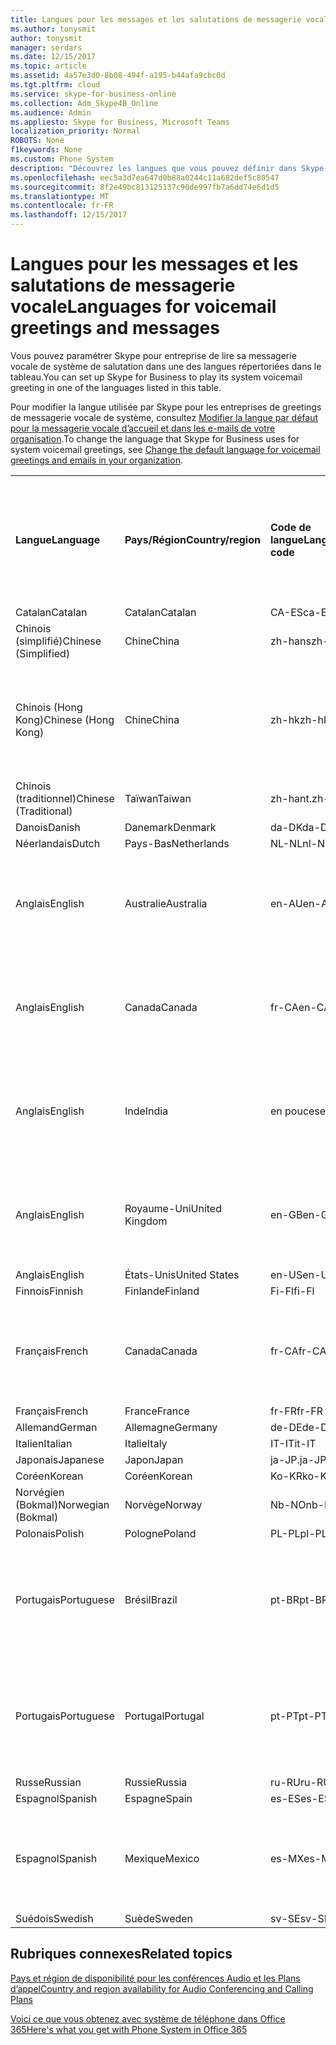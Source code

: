 ```yaml
---
title: Langues pour les messages et les salutations de messagerie vocale
ms.author: tonysmit
author: tonysmit
manager: serdars
ms.date: 12/15/2017
ms.topic: article
ms.assetid: 4a57e3d0-8b08-494f-a195-b44afa9cbc0d
ms.tgt.pltfrm: cloud
ms.service: skype-for-business-online
ms.collection: Adm_Skype4B_Online
ms.audience: Admin
ms.appliesto: Skype for Business, Microsoft Teams
localization_priority: Normal
ROBOTS: None
f1keywords: None
ms.custom: Phone System
description: "Découvrez les langues que vous pouvez définir dans Skype pour l’entreprise pour les messages du système par défaut. "
ms.openlocfilehash: eec5a3d7ea647d0b88a0244c11a682def5c80547
ms.sourcegitcommit: 8f2e49bc813125137c90de997fb7a6dd74e6d1d5
ms.translationtype: MT
ms.contentlocale: fr-FR
ms.lasthandoff: 12/15/2017
---
```

# <a name="languages-for-voicemail-greetings-and-messages"></a><span data-ttu-id="aa054-103">Langues pour les messages et les salutations de messagerie vocale</span><span class="sxs-lookup"><span data-stu-id="aa054-103">Languages for voicemail greetings and messages</span></span>

<span data-ttu-id="aa054-104">Vous pouvez paramétrer Skype pour entreprise de lire sa messagerie vocale de système de salutation dans une des langues répertoriées dans le tableau.</span><span class="sxs-lookup"><span data-stu-id="aa054-104">You can set up Skype for Business to play its system voicemail greeting in one of the languages listed in this table.</span></span>
  
<span data-ttu-id="aa054-105">Pour modifier la langue utilisée par Skype pour les entreprises de greetings de messagerie vocale de système, consultez [Modifier la langue par défaut pour la messagerie vocale d’accueil et dans les e-mails de votre organisation](change-the-default-language-for-greetings-and-emails.md).</span><span class="sxs-lookup"><span data-stu-id="aa054-105">To change the language that Skype for Business uses for system voicemail greetings, see [Change the default language for voicemail greetings and emails in your organization](change-the-default-language-for-greetings-and-emails.md).</span></span>
  
|||||||
|:-----|:-----|:-----|:-----|:-----|:-----|
|<span data-ttu-id="aa054-106">**Langue**</span><span class="sxs-lookup"><span data-stu-id="aa054-106">**Language**</span></span> <br/> |<span data-ttu-id="aa054-107">**Pays/Région**</span><span class="sxs-lookup"><span data-stu-id="aa054-107">**Country/region**</span></span> <br/> |<span data-ttu-id="aa054-108">**Code de langue**</span><span class="sxs-lookup"><span data-stu-id="aa054-108">**Language code**</span></span> <br/> |<span data-ttu-id="aa054-109">**Disponible pour un utilisateur pour le voir dans le courrier électronique ?**</span><span class="sxs-lookup"><span data-stu-id="aa054-109">**Available for a user to see it in email?**</span></span> <br/> |<span data-ttu-id="aa054-110">**Cette option est disponible lorsque l’utilisateur appelle ?**</span><span class="sxs-lookup"><span data-stu-id="aa054-110">**Available when the user calls in?**</span></span> <br/> |<span data-ttu-id="aa054-111">**Transcription disponible ?**</span><span class="sxs-lookup"><span data-stu-id="aa054-111">**Transcription available?**</span></span> <br/> |
|<span data-ttu-id="aa054-112">Catalan</span><span class="sxs-lookup"><span data-stu-id="aa054-112">Catalan</span></span>  <br/> |<span data-ttu-id="aa054-113">Catalan</span><span class="sxs-lookup"><span data-stu-id="aa054-113">Catalan</span></span>  <br/> |<span data-ttu-id="aa054-114">CA-ES</span><span class="sxs-lookup"><span data-stu-id="aa054-114">ca-ES</span></span>  <br/> |<span data-ttu-id="aa054-115">Oui</span><span class="sxs-lookup"><span data-stu-id="aa054-115">Yes</span></span>  <br/> |<span data-ttu-id="aa054-116">Oui</span><span class="sxs-lookup"><span data-stu-id="aa054-116">Yes</span></span>  <br/> |<span data-ttu-id="aa054-117">Non</span><span class="sxs-lookup"><span data-stu-id="aa054-117">No</span></span>  <br/> |
|<span data-ttu-id="aa054-118">Chinois (simplifié)</span><span class="sxs-lookup"><span data-stu-id="aa054-118">Chinese (Simplified)</span></span>  <br/> |<span data-ttu-id="aa054-119">Chine</span><span class="sxs-lookup"><span data-stu-id="aa054-119">China</span></span>  <br/> |<span data-ttu-id="aa054-120">zh-hans</span><span class="sxs-lookup"><span data-stu-id="aa054-120">zh-hans</span></span>  <br/> |<span data-ttu-id="aa054-121">Oui</span><span class="sxs-lookup"><span data-stu-id="aa054-121">Yes</span></span>  <br/> |<span data-ttu-id="aa054-122">Oui</span><span class="sxs-lookup"><span data-stu-id="aa054-122">Yes</span></span>  <br/> |<span data-ttu-id="aa054-123">Oui</span><span class="sxs-lookup"><span data-stu-id="aa054-123">Yes</span></span>  <br/> |
|<span data-ttu-id="aa054-124">Chinois (Hong Kong)</span><span class="sxs-lookup"><span data-stu-id="aa054-124">Chinese (Hong Kong)</span></span>  <br/> |<span data-ttu-id="aa054-125">Chine</span><span class="sxs-lookup"><span data-stu-id="aa054-125">China</span></span>  <br/> |<span data-ttu-id="aa054-126">zh-hk</span><span class="sxs-lookup"><span data-stu-id="aa054-126">zh-hk</span></span>  <br/> |<span data-ttu-id="aa054-127">Oui, mais le chinois (traditionnel) (zh-hant) est utilisé.</span><span class="sxs-lookup"><span data-stu-id="aa054-127">Yes, but Chinese (Traditional) (zh-hant) is used.</span></span>  <br/> | <span data-ttu-id="aa054-128">Oui</span><span class="sxs-lookup"><span data-stu-id="aa054-128">Yes</span></span> <br/> |<span data-ttu-id="aa054-129">Oui, mais le chinois (traditionnel) (zh-hant) est utilisé.</span><span class="sxs-lookup"><span data-stu-id="aa054-129">Yes, but Chinese (Traditional) (zh-hant) is used.</span></span>  <br/> |
|<span data-ttu-id="aa054-130">Chinois (traditionnel)</span><span class="sxs-lookup"><span data-stu-id="aa054-130">Chinese (Traditional)</span></span>  <br/> |<span data-ttu-id="aa054-131">Taïwan</span><span class="sxs-lookup"><span data-stu-id="aa054-131">Taiwan</span></span>  <br/> |<span data-ttu-id="aa054-132">zh-hant.</span><span class="sxs-lookup"><span data-stu-id="aa054-132">zh-hant</span></span>  <br/> |<span data-ttu-id="aa054-133">Oui</span><span class="sxs-lookup"><span data-stu-id="aa054-133">Yes</span></span>  <br/> |<span data-ttu-id="aa054-134">Oui</span><span class="sxs-lookup"><span data-stu-id="aa054-134">Yes</span></span>  <br/> |<span data-ttu-id="aa054-135">Non</span><span class="sxs-lookup"><span data-stu-id="aa054-135">No</span></span>  <br/> |
|<span data-ttu-id="aa054-136">Danois</span><span class="sxs-lookup"><span data-stu-id="aa054-136">Danish</span></span>  <br/> |<span data-ttu-id="aa054-137">Danemark</span><span class="sxs-lookup"><span data-stu-id="aa054-137">Denmark</span></span>  <br/> |<span data-ttu-id="aa054-138">da-DK</span><span class="sxs-lookup"><span data-stu-id="aa054-138">da-DK</span></span>  <br/> |<span data-ttu-id="aa054-139">Oui</span><span class="sxs-lookup"><span data-stu-id="aa054-139">Yes</span></span>  <br/> |<span data-ttu-id="aa054-140">Oui</span><span class="sxs-lookup"><span data-stu-id="aa054-140">Yes</span></span>  <br/> |<span data-ttu-id="aa054-141">Non</span><span class="sxs-lookup"><span data-stu-id="aa054-141">No</span></span>  <br/> |
|<span data-ttu-id="aa054-142">Néerlandais</span><span class="sxs-lookup"><span data-stu-id="aa054-142">Dutch</span></span>  <br/> |<span data-ttu-id="aa054-143">Pays-Bas</span><span class="sxs-lookup"><span data-stu-id="aa054-143">Netherlands</span></span>  <br/> |<span data-ttu-id="aa054-144">NL-NL</span><span class="sxs-lookup"><span data-stu-id="aa054-144">nl-NL</span></span>  <br/> |<span data-ttu-id="aa054-145">Oui</span><span class="sxs-lookup"><span data-stu-id="aa054-145">Yes</span></span>  <br/> |<span data-ttu-id="aa054-146">Oui</span><span class="sxs-lookup"><span data-stu-id="aa054-146">Yes</span></span>  <br/> |<span data-ttu-id="aa054-147">Non</span><span class="sxs-lookup"><span data-stu-id="aa054-147">No</span></span>  <br/> |
|<span data-ttu-id="aa054-148">Anglais</span><span class="sxs-lookup"><span data-stu-id="aa054-148">English</span></span>  <br/> |<span data-ttu-id="aa054-149">Australie</span><span class="sxs-lookup"><span data-stu-id="aa054-149">Australia</span></span>  <br/> |<span data-ttu-id="aa054-150">en-AU</span><span class="sxs-lookup"><span data-stu-id="aa054-150">en-AU</span></span>  <br/> |<span data-ttu-id="aa054-151">Oui, mais l’anglais américain (en-US) est utilisé.</span><span class="sxs-lookup"><span data-stu-id="aa054-151">Yes, but US English (en-US) is used.</span></span>  <br/> |<span data-ttu-id="aa054-152">Oui</span><span class="sxs-lookup"><span data-stu-id="aa054-152">Yes</span></span>  <br/> |<span data-ttu-id="aa054-153">Oui, mais l’anglais américain (en-US) est utilisé.</span><span class="sxs-lookup"><span data-stu-id="aa054-153">Yes, but US English (en-US) is used.</span></span>  <br/> |
|<span data-ttu-id="aa054-154">Anglais</span><span class="sxs-lookup"><span data-stu-id="aa054-154">English</span></span>  <br/> |<span data-ttu-id="aa054-155">Canada</span><span class="sxs-lookup"><span data-stu-id="aa054-155">Canada</span></span>  <br/> |<span data-ttu-id="aa054-156">fr-CA</span><span class="sxs-lookup"><span data-stu-id="aa054-156">en-CA</span></span>  <br/> |<span data-ttu-id="aa054-157">Oui, mais l’anglais américain (en-US) est utilisé.</span><span class="sxs-lookup"><span data-stu-id="aa054-157">Yes, but US English (en-US) is used.</span></span>  <br/> |<span data-ttu-id="aa054-158">Oui</span><span class="sxs-lookup"><span data-stu-id="aa054-158">Yes</span></span>  <br/> |<span data-ttu-id="aa054-159">Oui, mais l’anglais américain (en-US) est utilisé.</span><span class="sxs-lookup"><span data-stu-id="aa054-159">Yes, but US English (en-US) is used.</span></span>  <br/> |
|<span data-ttu-id="aa054-160">Anglais</span><span class="sxs-lookup"><span data-stu-id="aa054-160">English</span></span>  <br/> |<span data-ttu-id="aa054-161">Inde</span><span class="sxs-lookup"><span data-stu-id="aa054-161">India</span></span>  <br/> |<span data-ttu-id="aa054-162">en pouces</span><span class="sxs-lookup"><span data-stu-id="aa054-162">en-IN</span></span>  <br/> |<span data-ttu-id="aa054-163">Oui, mais l’anglais américain (en-US) est utilisé.</span><span class="sxs-lookup"><span data-stu-id="aa054-163">Yes, but US English (en-US) is used.</span></span>  <br/> |<span data-ttu-id="aa054-164">Oui</span><span class="sxs-lookup"><span data-stu-id="aa054-164">Yes</span></span>  <br/> |<span data-ttu-id="aa054-165">Oui, mais l’anglais américain (en-US) est utilisé.</span><span class="sxs-lookup"><span data-stu-id="aa054-165">Yes, but US English (en-US) is used.</span></span>  <br/> |
|<span data-ttu-id="aa054-166">Anglais</span><span class="sxs-lookup"><span data-stu-id="aa054-166">English</span></span>  <br/> |<span data-ttu-id="aa054-167">Royaume-Uni</span><span class="sxs-lookup"><span data-stu-id="aa054-167">United Kingdom</span></span>  <br/> |<span data-ttu-id="aa054-168">en-GB</span><span class="sxs-lookup"><span data-stu-id="aa054-168">en-GB</span></span>  <br/> |<span data-ttu-id="aa054-169">Oui, mais l’anglais américain (en-US) est utilisé.</span><span class="sxs-lookup"><span data-stu-id="aa054-169">Yes, but US English (en-US) is used.</span></span>  <br/> |<span data-ttu-id="aa054-170">Oui</span><span class="sxs-lookup"><span data-stu-id="aa054-170">Yes</span></span>  <br/> |<span data-ttu-id="aa054-171">Oui, mais l’anglais américain (en-US) est utilisé.</span><span class="sxs-lookup"><span data-stu-id="aa054-171">Yes, but US English (en-US) is used.</span></span>  <br/> |
|<span data-ttu-id="aa054-172">Anglais</span><span class="sxs-lookup"><span data-stu-id="aa054-172">English</span></span>  <br/> |<span data-ttu-id="aa054-173">États-Unis</span><span class="sxs-lookup"><span data-stu-id="aa054-173">United States</span></span>  <br/> |<span data-ttu-id="aa054-174">en-US</span><span class="sxs-lookup"><span data-stu-id="aa054-174">en-US</span></span>  <br/> |<span data-ttu-id="aa054-175">Oui</span><span class="sxs-lookup"><span data-stu-id="aa054-175">Yes</span></span>  <br/> |<span data-ttu-id="aa054-176">Oui</span><span class="sxs-lookup"><span data-stu-id="aa054-176">Yes</span></span>  <br/> |<span data-ttu-id="aa054-177">Oui</span><span class="sxs-lookup"><span data-stu-id="aa054-177">Yes</span></span>  <br/> |
|<span data-ttu-id="aa054-178">Finnois</span><span class="sxs-lookup"><span data-stu-id="aa054-178">Finnish</span></span>  <br/> |<span data-ttu-id="aa054-179">Finlande</span><span class="sxs-lookup"><span data-stu-id="aa054-179">Finland</span></span>  <br/> |<span data-ttu-id="aa054-180">Fi-Fl</span><span class="sxs-lookup"><span data-stu-id="aa054-180">fi-Fl</span></span>  <br/> |<span data-ttu-id="aa054-181">Oui</span><span class="sxs-lookup"><span data-stu-id="aa054-181">Yes</span></span>  <br/> |<span data-ttu-id="aa054-182">Oui</span><span class="sxs-lookup"><span data-stu-id="aa054-182">Yes</span></span>  <br/> |<span data-ttu-id="aa054-183">Non</span><span class="sxs-lookup"><span data-stu-id="aa054-183">No</span></span>  <br/> |
|<span data-ttu-id="aa054-184">Français</span><span class="sxs-lookup"><span data-stu-id="aa054-184">French</span></span>  <br/> |<span data-ttu-id="aa054-185">Canada</span><span class="sxs-lookup"><span data-stu-id="aa054-185">Canada</span></span>  <br/> |<span data-ttu-id="aa054-186">fr-CA</span><span class="sxs-lookup"><span data-stu-id="aa054-186">fr-CA</span></span>  <br/> |<span data-ttu-id="aa054-187">Oui, mais le Français de France (fr-FR) est utilisé.</span><span class="sxs-lookup"><span data-stu-id="aa054-187">Yes, but France French (fr-FR) is used.</span></span>  <br/> |<span data-ttu-id="aa054-188">Oui</span><span class="sxs-lookup"><span data-stu-id="aa054-188">Yes</span></span>  <br/> |<span data-ttu-id="aa054-189">Oui, mais le Français de France (fr-FR) est utilisé.</span><span class="sxs-lookup"><span data-stu-id="aa054-189">Yes, but France French (fr-FR) is used.</span></span>  <br/> |
|<span data-ttu-id="aa054-190">Français</span><span class="sxs-lookup"><span data-stu-id="aa054-190">French</span></span>  <br/> |<span data-ttu-id="aa054-191">France</span><span class="sxs-lookup"><span data-stu-id="aa054-191">France</span></span>  <br/> |<span data-ttu-id="aa054-192">fr-FR</span><span class="sxs-lookup"><span data-stu-id="aa054-192">fr-FR</span></span>  <br/> |<span data-ttu-id="aa054-193">Oui</span><span class="sxs-lookup"><span data-stu-id="aa054-193">Yes</span></span>  <br/> |<span data-ttu-id="aa054-194">Oui</span><span class="sxs-lookup"><span data-stu-id="aa054-194">Yes</span></span>  <br/> |<span data-ttu-id="aa054-195">Oui</span><span class="sxs-lookup"><span data-stu-id="aa054-195">Yes</span></span>  <br/> |
|<span data-ttu-id="aa054-196">Allemand</span><span class="sxs-lookup"><span data-stu-id="aa054-196">German</span></span>  <br/> |<span data-ttu-id="aa054-197">Allemagne</span><span class="sxs-lookup"><span data-stu-id="aa054-197">Germany</span></span>  <br/> |<span data-ttu-id="aa054-198">de-DE</span><span class="sxs-lookup"><span data-stu-id="aa054-198">de-DE</span></span>  <br/> |<span data-ttu-id="aa054-199">Oui</span><span class="sxs-lookup"><span data-stu-id="aa054-199">Yes</span></span>  <br/> |<span data-ttu-id="aa054-200">Oui</span><span class="sxs-lookup"><span data-stu-id="aa054-200">Yes</span></span>  <br/> |<span data-ttu-id="aa054-201">Oui</span><span class="sxs-lookup"><span data-stu-id="aa054-201">Yes</span></span>  <br/> |
|<span data-ttu-id="aa054-202">Italien</span><span class="sxs-lookup"><span data-stu-id="aa054-202">Italian</span></span>  <br/> |<span data-ttu-id="aa054-203">Italie</span><span class="sxs-lookup"><span data-stu-id="aa054-203">Italy</span></span>  <br/> |<span data-ttu-id="aa054-204">IT-IT</span><span class="sxs-lookup"><span data-stu-id="aa054-204">it-IT</span></span>  <br/> |<span data-ttu-id="aa054-205">Oui</span><span class="sxs-lookup"><span data-stu-id="aa054-205">Yes</span></span>  <br/> |<span data-ttu-id="aa054-206">Oui</span><span class="sxs-lookup"><span data-stu-id="aa054-206">Yes</span></span>  <br/> |<span data-ttu-id="aa054-207">Oui</span><span class="sxs-lookup"><span data-stu-id="aa054-207">Yes</span></span>  <br/> |
|<span data-ttu-id="aa054-208">Japonais</span><span class="sxs-lookup"><span data-stu-id="aa054-208">Japanese</span></span>  <br/> |<span data-ttu-id="aa054-209">Japon</span><span class="sxs-lookup"><span data-stu-id="aa054-209">Japan</span></span>  <br/> |<span data-ttu-id="aa054-210">ja-JP.</span><span class="sxs-lookup"><span data-stu-id="aa054-210">ja-JP</span></span>  <br/> |<span data-ttu-id="aa054-211">Oui</span><span class="sxs-lookup"><span data-stu-id="aa054-211">Yes</span></span>  <br/> |<span data-ttu-id="aa054-212">Oui</span><span class="sxs-lookup"><span data-stu-id="aa054-212">Yes</span></span>  <br/> |<span data-ttu-id="aa054-213">Non</span><span class="sxs-lookup"><span data-stu-id="aa054-213">No</span></span>  <br/> |
|<span data-ttu-id="aa054-214">Coréen</span><span class="sxs-lookup"><span data-stu-id="aa054-214">Korean</span></span>  <br/> |<span data-ttu-id="aa054-215">Coréen</span><span class="sxs-lookup"><span data-stu-id="aa054-215">Korean</span></span>  <br/> |<span data-ttu-id="aa054-216">Ko-KR</span><span class="sxs-lookup"><span data-stu-id="aa054-216">ko-KR</span></span>  <br/> |<span data-ttu-id="aa054-217">Oui</span><span class="sxs-lookup"><span data-stu-id="aa054-217">Yes</span></span>  <br/> |<span data-ttu-id="aa054-218">Oui</span><span class="sxs-lookup"><span data-stu-id="aa054-218">Yes</span></span>  <br/> |<span data-ttu-id="aa054-219">Non</span><span class="sxs-lookup"><span data-stu-id="aa054-219">No</span></span>  <br/> |
|<span data-ttu-id="aa054-220">Norvégien (Bokmal)</span><span class="sxs-lookup"><span data-stu-id="aa054-220">Norwegian (Bokmal)</span></span>  <br/> |<span data-ttu-id="aa054-221">Norvège</span><span class="sxs-lookup"><span data-stu-id="aa054-221">Norway</span></span>  <br/> |<span data-ttu-id="aa054-222">Nb-NO</span><span class="sxs-lookup"><span data-stu-id="aa054-222">nb-NO</span></span>  <br/> |<span data-ttu-id="aa054-223">Oui</span><span class="sxs-lookup"><span data-stu-id="aa054-223">Yes</span></span>  <br/> |<span data-ttu-id="aa054-224">Oui</span><span class="sxs-lookup"><span data-stu-id="aa054-224">Yes</span></span>  <br/> |<span data-ttu-id="aa054-225">Non</span><span class="sxs-lookup"><span data-stu-id="aa054-225">No</span></span>  <br/> |
|<span data-ttu-id="aa054-226">Polonais</span><span class="sxs-lookup"><span data-stu-id="aa054-226">Polish</span></span>  <br/> |<span data-ttu-id="aa054-227">Pologne</span><span class="sxs-lookup"><span data-stu-id="aa054-227">Poland</span></span>  <br/> |<span data-ttu-id="aa054-228">PL-PL</span><span class="sxs-lookup"><span data-stu-id="aa054-228">pl-PL</span></span>  <br/> |<span data-ttu-id="aa054-229">Oui</span><span class="sxs-lookup"><span data-stu-id="aa054-229">Yes</span></span>  <br/> | <span data-ttu-id="aa054-230">Oui</span><span class="sxs-lookup"><span data-stu-id="aa054-230">Yes</span></span> <br/> |<span data-ttu-id="aa054-231">Non</span><span class="sxs-lookup"><span data-stu-id="aa054-231">No</span></span>  <br/> |
|<span data-ttu-id="aa054-232">Portugais</span><span class="sxs-lookup"><span data-stu-id="aa054-232">Portuguese</span></span>  <br/> |<span data-ttu-id="aa054-233">Brésil</span><span class="sxs-lookup"><span data-stu-id="aa054-233">Brazil</span></span>  <br/> |<span data-ttu-id="aa054-234">pt-BR</span><span class="sxs-lookup"><span data-stu-id="aa054-234">pt-BR</span></span>  <br/> |<span data-ttu-id="aa054-235">Oui, mais le portugais du Portugal (pt-PT) est utilisé.</span><span class="sxs-lookup"><span data-stu-id="aa054-235">Yes, but Portugal Portuguese (pt-PT) is used.</span></span>  <br/> |<span data-ttu-id="aa054-236">Oui</span><span class="sxs-lookup"><span data-stu-id="aa054-236">Yes</span></span>  <br/> |<span data-ttu-id="aa054-237">Oui</span><span class="sxs-lookup"><span data-stu-id="aa054-237">Yes</span></span>  <br/> |
|<span data-ttu-id="aa054-238">Portugais</span><span class="sxs-lookup"><span data-stu-id="aa054-238">Portuguese</span></span>  <br/> |<span data-ttu-id="aa054-239">Portugal</span><span class="sxs-lookup"><span data-stu-id="aa054-239">Portugal</span></span>  <br/> |<span data-ttu-id="aa054-240">pt-PT</span><span class="sxs-lookup"><span data-stu-id="aa054-240">pt-PT</span></span>  <br/> |<span data-ttu-id="aa054-241">Oui</span><span class="sxs-lookup"><span data-stu-id="aa054-241">Yes</span></span>  <br/> |<span data-ttu-id="aa054-242">Oui</span><span class="sxs-lookup"><span data-stu-id="aa054-242">Yes</span></span>  <br/> |<span data-ttu-id="aa054-243">Oui, mais le portugais du Brésil (pt-BR) est utilisé.</span><span class="sxs-lookup"><span data-stu-id="aa054-243">Yes, but Brazil Portuguese (pt-BR) is used.</span></span>  <br/> |
|<span data-ttu-id="aa054-244">Russe</span><span class="sxs-lookup"><span data-stu-id="aa054-244">Russian</span></span>  <br/> |<span data-ttu-id="aa054-245">Russie</span><span class="sxs-lookup"><span data-stu-id="aa054-245">Russia</span></span>  <br/> |<span data-ttu-id="aa054-246">ru-RU</span><span class="sxs-lookup"><span data-stu-id="aa054-246">ru-RU</span></span>  <br/> |<span data-ttu-id="aa054-247">Oui</span><span class="sxs-lookup"><span data-stu-id="aa054-247">Yes</span></span>  <br/> |<span data-ttu-id="aa054-248">Oui</span><span class="sxs-lookup"><span data-stu-id="aa054-248">Yes</span></span>  <br/> |<span data-ttu-id="aa054-249">Non</span><span class="sxs-lookup"><span data-stu-id="aa054-249">No</span></span>  <br/> |
|<span data-ttu-id="aa054-250">Espagnol</span><span class="sxs-lookup"><span data-stu-id="aa054-250">Spanish</span></span>  <br/> |<span data-ttu-id="aa054-251">Espagne</span><span class="sxs-lookup"><span data-stu-id="aa054-251">Spain</span></span>  <br/> |<span data-ttu-id="aa054-252">es-ES</span><span class="sxs-lookup"><span data-stu-id="aa054-252">es-ES</span></span>  <br/> |<span data-ttu-id="aa054-253">Oui</span><span class="sxs-lookup"><span data-stu-id="aa054-253">Yes</span></span>  <br/> |<span data-ttu-id="aa054-254">Oui</span><span class="sxs-lookup"><span data-stu-id="aa054-254">Yes</span></span>  <br/> |<span data-ttu-id="aa054-255">Oui</span><span class="sxs-lookup"><span data-stu-id="aa054-255">Yes</span></span>  <br/> |
|<span data-ttu-id="aa054-256">Espagnol</span><span class="sxs-lookup"><span data-stu-id="aa054-256">Spanish</span></span>  <br/> |<span data-ttu-id="aa054-257">Mexique</span><span class="sxs-lookup"><span data-stu-id="aa054-257">Mexico</span></span>  <br/> |<span data-ttu-id="aa054-258">es-MX</span><span class="sxs-lookup"><span data-stu-id="aa054-258">es-MX</span></span>  <br/> |<span data-ttu-id="aa054-259">Oui, mais que l’Espagne, espagnol (es-ES) est utilisée.</span><span class="sxs-lookup"><span data-stu-id="aa054-259">Yes, but Spain Spanish (es-ES) is used.</span></span>  <br/> |<span data-ttu-id="aa054-260">Oui</span><span class="sxs-lookup"><span data-stu-id="aa054-260">Yes</span></span>  <br/> |<span data-ttu-id="aa054-261">Oui, mais que l’Espagne, espagnol (es-ES) est utilisée.</span><span class="sxs-lookup"><span data-stu-id="aa054-261">Yes, but Spain Spanish (es-ES) is used.</span></span>  <br/> |
|<span data-ttu-id="aa054-262">Suédois</span><span class="sxs-lookup"><span data-stu-id="aa054-262">Swedish</span></span>  <br/> |<span data-ttu-id="aa054-263">Suède</span><span class="sxs-lookup"><span data-stu-id="aa054-263">Sweden</span></span>  <br/> |<span data-ttu-id="aa054-264">sv-SE</span><span class="sxs-lookup"><span data-stu-id="aa054-264">sv-SE</span></span>  <br/> |<span data-ttu-id="aa054-265">Oui</span><span class="sxs-lookup"><span data-stu-id="aa054-265">Yes</span></span>  <br/> |<span data-ttu-id="aa054-266">Oui</span><span class="sxs-lookup"><span data-stu-id="aa054-266">Yes</span></span>  <br/> |<span data-ttu-id="aa054-267">Non</span><span class="sxs-lookup"><span data-stu-id="aa054-267">No</span></span>  <br/> |
   
## <a name="related-topics"></a><span data-ttu-id="aa054-268">Rubriques connexes</span><span class="sxs-lookup"><span data-stu-id="aa054-268">Related topics</span></span>
[<span data-ttu-id="aa054-269">Pays et région de disponibilité pour les conférences Audio et les Plans d’appel</span><span class="sxs-lookup"><span data-stu-id="aa054-269">Country and region availability for Audio Conferencing and Calling Plans</span></span>](../../country-and-region-availability-for-audio-conferencing-and-calling-plans/country-and-region-availability-for-audio-conferencing-and-calling-plans.md)

[<span data-ttu-id="aa054-270">Voici ce que vous obtenez avec système de téléphone dans Office 365</span><span class="sxs-lookup"><span data-stu-id="aa054-270">Here's what you get with Phone System in Office 365</span></span>](../../what-is-phone-system-in-office-365/here-s-what-you-get-with-phone-system.md)
  
